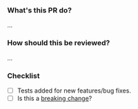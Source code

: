 ### What's this PR do?
…

### How should this be reviewed?
…

### Checklist
- [ ] Tests added for new features/bug fixes.
- [ ] Is this a [breaking change](http://semver.org)?
